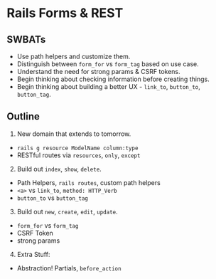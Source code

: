 Rails Forms & REST
==================

## SWBATs

* Use path helpers and customize them.
* Distinguish between `form_for` vs `form_tag` based on use case.
* Understand the need for strong params & CSRF tokens.
* Begin thinking about checking information before creating things.
* Begin thinking about building a better UX - `link_to`, `button_to`, `button_tag`.

## Outline

1. New domain that extends to tomorrow.
  * `rails g resource ModelName column:type`
  * RESTful routes via `resources`, `only`, `except`
2. Build out `index`, `show`, `delete`.
  * Path Helpers, `rails routes`, custom path helpers
  * `<a>` vs `link_to`, `method: HTTP_Verb`
  * `button_to` vs `button_tag`
3. Build out `new`, `create`, `edit`, `update`.
  * `form_for` vs `form_tag`
  * CSRF Token
  * strong params
4. Extra Stuff:
  * Abstraction! Partials, `before_action`
